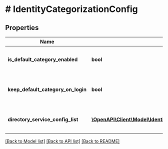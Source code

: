 # # IdentityCategorizationConfig

## Properties

Name | Type | Description | Notes
------------ | ------------- | ------------- | -------------
**is_default_category_enabled** | **bool** | Enablement status of the default category. | [optional] [default to false]
**keep_default_category_on_login** | **bool** | Retain default category on user login. | [optional] [default to false]
**directory_service_config_list** | [**\OpenAPI\Client\Model\IdentityCategorizationDirectoryConfig[]**](IdentityCategorizationDirectoryConfig.md) | Directory service specific config. | [optional]

[[Back to Model list]](../../README.md#models) [[Back to API list]](../../README.md#endpoints) [[Back to README]](../../README.md)
